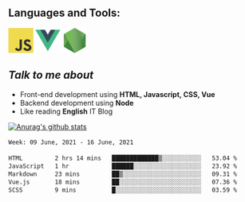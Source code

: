 ## **Languages and Tools:**      
<code><img height="50" src="https://raw.githubusercontent.com/github/explore/80688e429a7d4ef2fca1e82350fe8e3517d3494d/topics/javascript/javascript.png"></code>
<code><img height="50"  src="https://raw.githubusercontent.com/github/explore/80688e429a7d4ef2fca1e82350fe8e3517d3494d/topics/vue/vue.png"></code>
<code><img height="50"  src="https://raw.githubusercontent.com/github/explore/80688e429a7d4ef2fca1e82350fe8e3517d3494d/topics/nodejs/nodejs.png"></code>

## *Talk to me about*
- Front-end development using **HTML, Javascript, CSS, Vue**
- Backend development using **Node**
- Like reading **English** IT Blog    

[![Anurag's github stats](https://github-readme-stats.vercel.app/api?username=qdi5)](https://github.com/anuraghazra/github-readme-stats)    

<!--START_SECTION:waka-->
```text
Week: 09 June, 2021 - 16 June, 2021

HTML         2 hrs 14 mins   █████████████▒░░░░░░░░░░░   53.04 % 
JavaScript   1 hr            ██████░░░░░░░░░░░░░░░░░░░   23.92 % 
Markdown     23 mins         ██▒░░░░░░░░░░░░░░░░░░░░░░   09.31 % 
Vue.js       18 mins         ██░░░░░░░░░░░░░░░░░░░░░░░   07.36 % 
SCSS         9 mins          █░░░░░░░░░░░░░░░░░░░░░░░░   03.59 % 
```
<!--END_SECTION:waka-->
